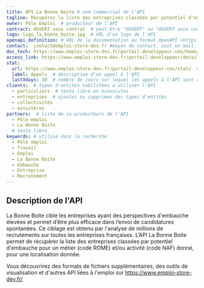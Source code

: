 ```yaml
---
title: API La Bonne Boite # nom commercial de l'API
tagline: Récupérez la liste des entreprises classées par potentiel d'embauche  # une phrase maximum
owner: Pôle Emploi  # producteur de l'API
contract: OUVERT sous contrat  # peut être "OUVERT" ou "OUVERT sous contrat"
logo: logo_la_bonne_boite.jpg  # URL d'un logo de l'API
openapi_definition: # URL de la documentation au format OpenAPI <https://github.com/OAI/OpenAPI-Specification>
contact:  contact@emploi-store-dev.fr #moyen de contact, soit un mail, soit un lien vers formulaire de contact
doc_tech: https://www.emploi-store-dev.fr/portail-developpeur-cms/home/catalogue-des-api/documentation-des-api/api-la-bonne-boite-v1.html  # URL de la documentation technique de l'API au format HTML
access_link: https://www.emploi-store-dev.fr/portail-developpeur/detailapicatalogue/57909ba23b2b8d019ee6cc5f  # URL d'une page de demande d'accès si l'API est à accès restreint
stat:
  url: https://www.emploi-store-dev.fr/portail-developpeur-cms/stats  # adresse à laquelle un nombre d'appels à l'API est publié, en content-type application/json
  label: Appels  # description d'un appel à l'API
  lastXdays: 30  # nombre de jours sur lequel les appels à l'API sont comptabilisés
clients:  # types d'entités habilitées à utiliser l'API
  - particuliers  # texte libre en minuscules
  - entreprises  # ajoutez ou supprimez des types d'entités
  - collectivités
  - ministères
partners:  # liste de co-producteurs de l'API
  - Pôle emploi
  - La Bonne Boite
  # texte libre
keywords: # utilisé dans la recherche
  - Pôle emploi
  - Travail
  - Emploi
  - La Bonne Boite
  - Embauche
  - Entreprise
  - Recrutement
---
```


## Description de l'API

La Bonne Boite cible les entreprises ayant des perspectives d'embauche élevées et permet d’être plus efficace dans l’envoi de candidatures spontanées. Ce ciblage est obtenu par l'analyse de millions de recrutements sur toutes les entreprises françaises. L’API La Bonne Boite permet de récupérer la liste des entreprises classées par potentiel d'embauche pour un métier (code ROME) et/ou activité (code NAF) donné, pour une localisation donnée.

Vous découvrirez des formats de fichiers supplémentaires, des outils de visualisation et d'autres  API liées à l'emploi sur https://www.emploi-store-dev.fr/
